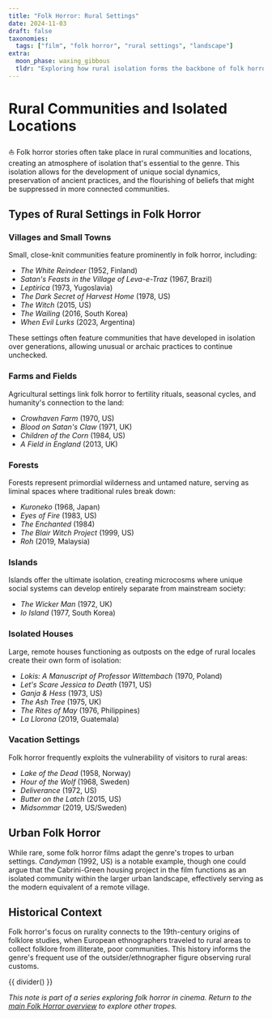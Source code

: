 ```yaml
---
title: "Folk Horror: Rural Settings"
date: 2024-11-03
draft: false
taxonomies:
  tags: ["film", "folk horror", "rural settings", "landscape"]
extra:
  moon_phase: waxing_gibbous
  tldr: "Exploring how rural isolation forms the backbone of folk horror narratives."
---
```


# Rural Communities and Isolated Locations

<span class="og">⛵</span> Folk horror stories often take place in rural communities and locations, creating an atmosphere of isolation that's essential to the genre. This isolation allows for the development of unique social dynamics, preservation of ancient practices, and the flourishing of beliefs that might be suppressed in more connected communities.

## Types of Rural Settings in Folk Horror

### Villages and Small Towns

Small, close-knit communities feature prominently in folk horror, including:
- *The White Reindeer* (1952, Finland)
- *Satan's Feasts in the Village of Leva-e-Traz* (1967, Brazil)
- *Leptirica* (1973, Yugoslavia)
- *The Dark Secret of Harvest Home* (1978, US)
- *The Witch* (2015, US)
- *The Wailing* (2016, South Korea)
- *When Evil Lurks* (2023, Argentina)

These settings often feature communities that have developed in isolation over generations, allowing unusual or archaic practices to continue unchecked.

### Farms and Fields

Agricultural settings link folk horror to fertility rituals, seasonal cycles, and humanity's connection to the land:
- *Crowhaven Farm* (1970, US)
- *Blood on Satan's Claw* (1971, UK)
- *Children of the Corn* (1984, US)
- *A Field in England* (2013, UK)

### Forests

Forests represent primordial wilderness and untamed nature, serving as liminal spaces where traditional rules break down:
- *Kuroneko* (1968, Japan)
- *Eyes of Fire* (1983, US)
- *The Enchanted* (1984)
- *The Blair Witch Project* (1999, US)
- *Roh* (2019, Malaysia)

### Islands

Islands offer the ultimate isolation, creating microcosms where unique social systems can develop entirely separate from mainstream society:
- *The Wicker Man* (1972, UK)
- *Io Island* (1977, South Korea)

### Isolated Houses

Large, remote houses functioning as outposts on the edge of rural locales create their own form of isolation:
- *Lokis: A Manuscript of Professor Wittembach* (1970, Poland)
- *Let's Scare Jessica to Death* (1971, US)
- *Ganja & Hess* (1973, US)
- *The Ash Tree* (1975, UK)
- *The Rites of May* (1976, Philippines)
- *La Llorona* (2019, Guatemala)

### Vacation Settings

Folk horror frequently exploits the vulnerability of visitors to rural areas:
- *Lake of the Dead* (1958, Norway)
- *Hour of the Wolf* (1968, Sweden)
- *Deliverance* (1972, US)
- *Butter on the Latch* (2015, US)
- *Midsommar* (2019, US/Sweden)

## Urban Folk Horror

While rare, some folk horror films adapt the genre's tropes to urban settings. *Candyman* (1992, US) is a notable example, though one could argue that the Cabrini-Green housing project in the film functions as an isolated community within the larger urban landscape, effectively serving as the modern equivalent of a remote village.

## Historical Context

Folk horror's focus on rurality connects to the 19th-century origins of folklore studies, when European ethnographers traveled to rural areas to collect folklore from illiterate, poor communities. This history informs the genre's frequent use of the outsider/ethnographer figure observing rural customs.

{{ divider() }}

*This note is part of a series exploring folk horror in cinema. Return to the [main Folk Horror overview](@/notes/folk-horror-overview.md) to explore other tropes.*
